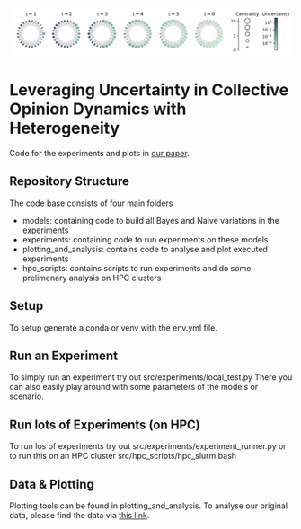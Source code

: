 <img src="figures/Fig1.png" width="1000"/>

# Leveraging Uncertainty in Collective Opinion Dynamics with Heterogeneity

Code for the experiments and plots in [our paper](https://arxiv.org/pdf/2402.03354).

## Repository Structure

The code base consists of four main folders 
- models: containing code to build all Bayes and Naive variations in the experiments
- experiments: containing code to run experiments on these models
- plotting_and_analysis: contains code to analyse and plot executed experiments
- hpc_scripts: contains scripts to run experiments and do some prelimenary analysis on HPC clusters

## Setup

To setup generate a conda or venv with the env.yml file.

## Run an Experiment

To simply run an experiment try out src/experiments/local_test.py
There you can also easily play around with some parameters of the models or scenario.

## Run lots of Experiments (on HPC)

To run los of experiments try out src/experiments/experiment_runner.py or to run this on an HPC cluster src/hpc_scripts/hpc_slurm.bash

## Data & Plotting
Plotting tools can be found in plotting_and_analysis. To analyse our original data, please find the data via [this link](https://depositonce.tu-berlin.de/handle/11303/22656).
